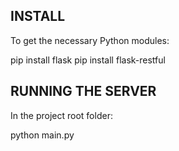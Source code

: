 INSTALL
-------

To get the necessary Python modules:

pip install flask
pip install flask-restful


RUNNING THE SERVER
------------------

In the project root folder:

python main.py



